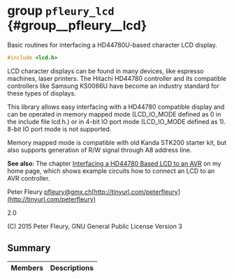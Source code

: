 # group `pfleury_lcd` {#group__pfleury__lcd}

Basic routines for interfacing a HD44780U-based character LCD display.

```cpp
#include <lcd.h> 
```

LCD character displays can be found in many devices, like espresso machines, laser printers. The Hitachi HD44780 controller and its compatible controllers like Samsung KS0066U have become an industry standard for these types of displays.

This library allows easy interfacing with a HD44780 compatible display and can be operated in memory mapped mode (LCD_IO_MODE defined as 0 in the include file lcd.h.) or in 4-bit IO port mode (LCD_IO_MODE defined as 1). 8-bit IO port mode is not supported.

Memory mapped mode is compatible with old Kanda STK200 starter kit, but also supports generation of R/W signal through A8 address line.

**See also**: The chapter [Interfacing a HD44780 Based LCD to an AVR]( http://homepage.hispeed.ch/peterfleury/avr-lcd44780.html) on my home page, which shows example circuits how to connect an LCD to an AVR controller.

Peter Fleury [pfleury@gmx.ch](mailto:pfleury@gmx.ch)[http://tinyurl.com/peterfleury](http://tinyurl.com/peterfleury)

2.0

(C) 2015 Peter Fleury, GNU General Public License Version 3

## Summary

 Members                        | Descriptions                                
--------------------------------|---------------------------------------------

